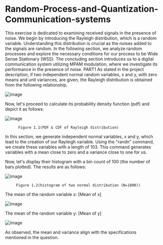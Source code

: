 # Random-Process-and-Quantization-Communication-systems

This exercise is dedicated to examining received signals in the presence of noise. We begin by introducing the Rayleigh distribution, which is a random variable. Understanding this distribution is crucial as the noises added to the signals are random.
In the following section, we analyze random processes and explore the necessary conditions for our process to be Wide Sense Stationary (WSS).
The concluding section introduces us to a digital communication system utilizing MPAM modulation, where we investigate its performance in the presence of noise.
PART1
As stated in the project description, if two independent normal random variables, x and y, with zero means and unit variances, are given, the Rayleigh distribution is obtained from the following relationship.

![image](https://github.com/ParsaDarban/Random-Process-and-Quantization-Communication-systems-/assets/155367890/78d3c4c8-5343-4803-b062-8b2b95984b33)

Now, let's proceed to calculate its probability density function (pdf) and depict it as follows:

![image](https://github.com/ParsaDarban/Random-Process-and-Quantization-Communication-systems-/assets/155367890/85fd9361-3a06-4e44-a3f6-5bdbeb9724f0)

          Figure 1.1(PDF & CDF of Rayleigh distribution)

In this section, we generate independent normal variables, x and y, which lead to the creation of our Rayleigh variable. Using the "randn" command, we create these variables with a length of 103. This command generates variables with a mean close to zero and a variance close to one for us.

Now, let's display their histogram with a bin count of 100 (the number of bars plotted). The results are as follows:

![image](https://github.com/ParsaDarban/Random-Process-and-Quantization-Communication-systems-/assets/155367890/89a1b191-d93c-4e47-a1e1-b7c927857652)
 
         Figure 1.2(histogram of two normal distribution (N=1000))
The mean of the random variable x: [Mean of x]

![image](https://github.com/ParsaDarban/Random-Process-and-Quantization-Communication-systems-/assets/155367890/c4cf52e6-22f0-4038-8147-6bd3f9810826)

The mean of the random variable y: [Mean of y]

![image](https://github.com/ParsaDarban/Random-Process-and-Quantization-Communication-systems-/assets/155367890/792536e0-0c54-44e6-a7b7-753d7fc71db4)

As observed, the mean and variance align with the specifications mentioned in the question.
